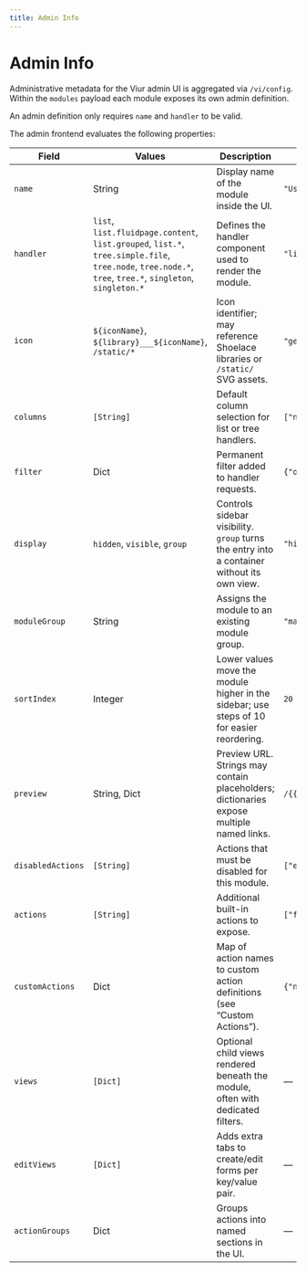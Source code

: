 ```yaml
---
title: Admin Info
---
```


# Admin Info

Administrative metadata for the Viur admin UI is aggregated via `/vi/config`.  
Within the `modules` payload each module exposes its own admin definition.

An admin definition only requires `name` and `handler` to be valid.

The admin frontend evaluates the following properties:

| Field | Values | Description | Example |
| --- | --- | --- | --- |
| `name` | String | Display name of the module inside the UI. | `"User"` |
| `handler` | `list`, `list.fluidpage.content`, `list.grouped`, `list.*`, `tree.simple.file`, `tree.node`, `tree.node.*`, `tree`, `tree.*`, `singleton`, `singleton.*` | Defines the handler component used to render the module. | `"list"` |
| `icon` | `${iconName}`, `${library}___${iconName}`, `/static/*` | Icon identifier; may reference Shoelace libraries or `/static/` SVG assets. | `"gear"`, `"myicons___star"`, `/static/site/svgs/icons/star.svg` |
| `columns` | `[String]` | Default column selection for list or tree handlers. | `["name","creationdate"]` |
| `filter` | Dict | Permanent filter added to handler requests. | `{"orderby":"sortindex"}` |
| `display` | `hidden`, `visible`, `group` | Controls sidebar visibility. `group` turns the entry into a container without its own view. | `"hidden"` |
| `moduleGroup` | String | Assigns the module to an existing module group. | `"manage"` |
| `sortIndex` | Integer | Lower values move the module higher in the sidebar; use steps of 10 for easier reordering. | `20` |
| `preview` | String, Dict | Preview URL. Strings may contain placeholders; dictionaries expose multiple named links. | `/{{module}}/view/{{key}}` |
| `disabledActions` | `[String]` | Actions that must be disabled for this module. | `["edit"]` |
| `actions` | `[String]` | Additional built-in actions to expose. | `["filter"]` |
| `customActions` | Dict | Map of action names to custom action definitions (see “Custom Actions”). | `{"name":"Test","action":"open","url":"https://www.viur.dev"}` |
| `views` | `[Dict]` | Optional child views rendered beneath the module, often with dedicated filters. | — |
| `editViews` | `[Dict]` | Adds extra tabs to create/edit forms per key/value pair. | — |
| `actionGroups` | Dict | Groups actions into named sections in the UI. | — |
